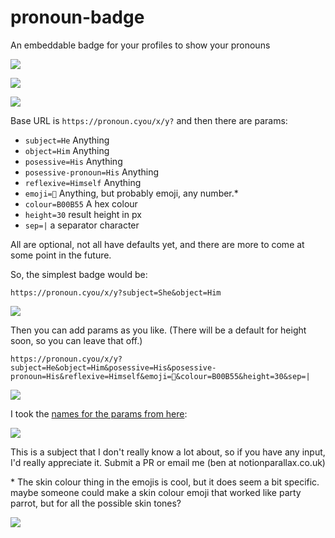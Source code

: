 # pronoun-badge

An embeddable badge for your profiles to show your pronouns

![](https://pronoun.cyou/x/y?subject=He&object=Him&posessive=His&posessive-pronoun=His&reflexive=Himself&emoji=👫&colour=B00B55&height=30&sep=|)

![](https://pronoun.cyou/x/y?subject=She&object=Her&posessive=Hers&posessive-pronoun=Hers&reflexive=Herself&emoji=👫👩🏼‍🤝‍👩🏻&colour=05968c&height=30&sep=⨝)

![](https://pronoun.cyou/x/y?subject=She&object=Her&posessive=Hers&height=20)

Base URL is `https://pronoun.cyou/x/y?` and then there are params:

- `subject=He` Anything
- `object=Him` Anything
- `posessive=His` Anything
- `posessive-pronoun=His` Anything
- `reflexive=Himself` Anything
- `emoji=👫` Anything, but probably emoji, any number.\*
- `colour=B00B55` A hex colour
- `height=30` result height in px
- `sep=|` a separator character

All are optional, not all have defaults yet, and there are more to come at some point in the future.

So, the simplest badge would be:

`https://pronoun.cyou/x/y?subject=She&object=Him`

![](https://pronoun.cyou/x/y?subject=She&object=Hers&height=25)

Then you can add params as you like. (There will be a default for height soon, so you can leave that off.)

`https://pronoun.cyou/x/y?subject=He&object=Him&posessive=His&posessive-pronoun=His&reflexive=Himself&emoji=👫&colour=B00B55&height=30&sep=|`

![](https://pronoun.cyou/x/y?subject=He&object=Him&posessive=His&posessive-pronoun=His&reflexive=Himself&emoji=👫&colour=B00B55&height=30&sep=|)

I took the [names for the params from here](https://uwm.edu/lgbtrc/support/gender-pronouns/):

![](https://uwm.edu/lgbtrc/wp-content/uploads/sites/162/2016/04/Pronoun-cards-2016-01-768x439.png)

This is a subject that I don't really know a lot about, so if you have any input, I'd really appreciate it. Submit a PR or email me (ben at notionparallax.co.uk)

\* The skin colour thing in the emojis is cool, but it does seem a bit specific. maybe someone could make a skin colour emoji that worked like party parrot, but for all the possible skin tones?

![](https://cultofthepartyparrot.com/parrots/hd/parrot.gif)
